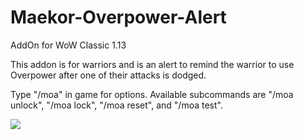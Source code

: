 # Maekor-Overpower-Alert
AddOn for WoW Classic 1.13

This addon is for warriors and is an alert to remind the warrior to use Overpower after one of their attacks is dodged.

Type "/moa" in game for options. Available subcommands are "/moa unlock", "/moa lock", "/moa reset", and "/moa test".

<img src="https://i.imgur.com/dPvpApb.png">
